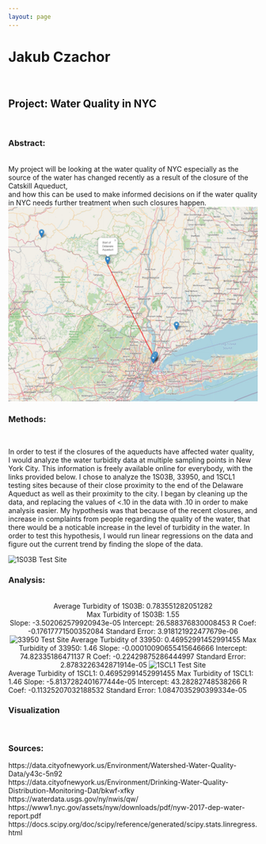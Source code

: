 ```yaml
---
layout: page
---
```

<html>
<body>
<h1>Jakub Czachor</h1><br>
<h2>Project: Water Quality in NYC</h2><br>
  <h3>Abstract: </h3><br>
  My project will be looking at the water quality of NYC especially as the source of the water has changed recently as a result of the closure of the Catskill Aqueduct, <br> 
  and how this can be used to make informed decisions on if the water quality in NYC needs further treatment when such closures happen.
 <br>
  <img src="map.jpg" alt="Map Of Delaware Aqueduct" class="center">
  <h3>Methods:</h3><br>
  <p>In order to test if the closures of the aqueducts have affected water quality, I would analyze the water turbidity data at multiple sampling points in New York City.  
  This information is freely available online for everybody, with the links provided below. I chose to analyze the 1S03B, 33950, and 1SCL1 testing sites because of their close proximity to the end of the Delaware Aqueduct as well as their proximity to the city. I began by cleaning up the data, and replacing the values of <.10 in the data with .10 in order to make analysis easier. My hypothesis was that because of the recent closures, and increase in complaints from people regarding the quality of the water, that there would be a noticable increase in the level of turbidity in the water. In order to test this hypothesis, I would run linear regressions on the data and figure out the current trend by finding the slope of the data.</p>
  <img src="1s03b.jpg" alt="1S03B Test Site" class="center">
  <h3> Analysis: </h3><br>
<center>Average Turbidity of 1S03B: 0.783551282051282<br>
Max Turbidity of 1S03B:  1.55<br>
Slope:  -3.502062579920943e-05 Intercept:  26.588376830008453 R Coef:  -0.17617771500352084 Standard Error:  3.918121922477679e-06<br>
    <img src="33950.jpg" alt="33950 Test Site" class="center">
  Average Turbidity of 33950: 0.46952991452991455
Max Turbidity of 33950:  1.46
Slope:  -0.00010090655415646666 Intercept:  74.82335186471137 R Coef:  -0.22429875286444997 Standard Error:  2.8783226342871914e-05
    <img src="1SCL1.jpg" alt="1SCL1 Test Site" class="center"></center>
Average Turbidity of 1SCL1: 0.46952991452991455
Max Turbidity of 1SCL1:  1.46
Slope:  -5.8137282401677444e-05 Intercept:  43.28282748538266 R Coef:  -0.11325207032188532 Standard Error:  1.0847035290399334e-05</center>
  
  <h3> Visualization</h3><br>
  
  <h3> Sources: </h3>
https://data.cityofnewyork.us/Environment/Watershed-Water-Quality-Data/y43c-5n92 <br>
https://data.cityofnewyork.us/Environment/Drinking-Water-Quality-Distribution-Monitoring-Dat/bkwf-xfky <br>
https://waterdata.usgs.gov/ny/nwis/qw/ 
https://www1.nyc.gov/assets/nyw/downloads/pdf/nyw-2017-dep-water-report.pdf
https://docs.scipy.org/doc/scipy/reference/generated/scipy.stats.linregress.html<br>
  
</body>
</html>
